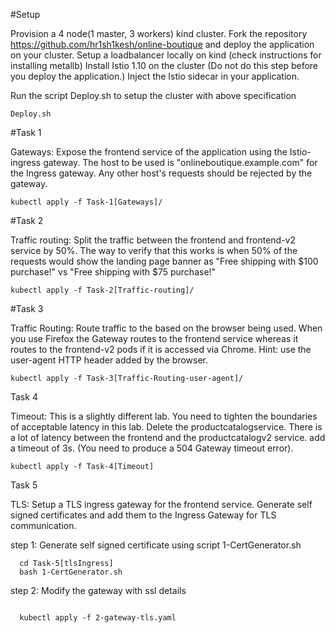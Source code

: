 #Setup

Provision a 4 node(1 master, 3 workers) kind cluster.
Fork the repository https://github.com/hr1sh1kesh/online-boutique and deploy the application on your cluster.
Setup a loadbalancer locally on kind (check instructions for installing metallb)
Install Istio 1.10 on the cluster (Do not do this step before you deploy the application.)
Inject the Istio sidecar in your application.

  
  Run the script Deploy.sh to setup the cluster with above specification 
  
  ```
  Deploy.sh
  ``` 

#Task 1

Gateways:
Expose the frontend service of the application using the Istio-ingress gateway.
The host to be used is "onlineboutique.example.com" for the Ingress gateway. Any other host's requests should be rejected by the gateway.

  ```
  kubectl apply -f Task-1[Gateways]/
  ```

#Task 2

Traffic routing:
Split the traffic between the frontend and frontend-v2 service by 50%.
The way to verify that this works is when 50% of the requests would show the landing page banner as "Free shipping with $100 purchase!" vs "Free shipping with $75 purchase!"

  ```
  kubectl apply -f Task-2[Traffic-routing]/
  ```

#Task 3

Traffic Routing:
Route traffic to the based on the browser being used.
When you use Firefox the Gateway routes to the frontend service whereas it routes to the frontend-v2 pods if it is accessed via Chrome.
Hint: use the user-agent HTTP header added by the browser.

  ```
  kubectl apply -f Task-3[Traffic-Routing-user-agent]/
  ```
  
Task 4

Timeout:
This is a slightly different lab. You need to tighten the boundaries of acceptable latency in this lab.
Delete the productcatalogservice. There is a lot of latency between the frontend and the productcatalogv2 service. add a timeout of 3s. (You need to produce a 504 Gateway timeout error).

  ```
  kubectl apply -f Task-4[Timeout]
  ```
  
Task 5

TLS:
Setup a TLS ingress gateway for the frontend service. Generate self signed certificates and add them to the Ingress Gateway for TLS communication.

  step 1: Generate self signed certificate using script 1-CertGenerator.sh
  
```
  cd Task-5[tlsIngress]
  bash 1-CertGenerator.sh
```
step 2: Modify the gateway with ssl details 

```
  
  kubectl apply -f 2-gateway-tls.yaml
```
